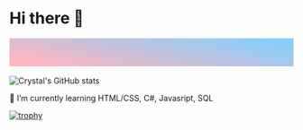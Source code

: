 # Hi there 👋

<img src="background.jpg" height="50" width="2000">

![Crystal's GitHub stats](https://github-readme-stats.vercel.app/api?username=CrystalL9619&show_icons=true&theme=buefy)

<!--
**CrystalL9619/CrystalL9619** is a ✨ _special_ ✨ repository because its `README.md` (this file) appears on your GitHub profile
-->
🌱 I’m currently learning HTML/CSS, C#, Javasript, SQL

[![trophy](https://github-profile-trophy.vercel.app/CrystalL9619=ryo-ma)](https://github.com/ryo-ma/github-profile-trophy)
